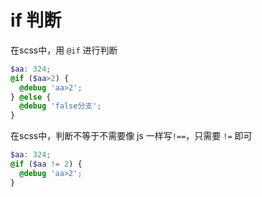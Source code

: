 # if 判断

在scss中，用 `@if` 进行判断

```scss
$aa: 324;
@if ($aa>2) {
  @debug 'aa>2';
} @else {
  @debug 'false分支';
}
```

在scss中，判断不等于不需要像 js 一样写`!==`，只需要 `!=` 即可

```scss
$aa: 324;
@if ($aa != 2) {
  @debug 'aa>2';
}
```

